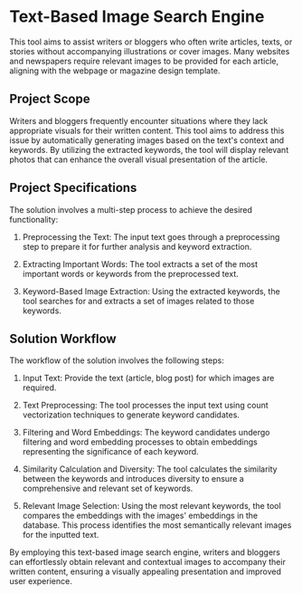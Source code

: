 # Text-Based Image Search Engine

This tool aims to assist writers or bloggers who often write articles, texts, or stories without accompanying illustrations or cover images. Many websites and newspapers require relevant images to be provided for each article, aligning with the webpage or magazine design template.

## Project Scope

Writers and bloggers frequently encounter situations where they lack appropriate visuals for their written content. This tool aims to address this issue by automatically generating images based on the text's context and keywords. By utilizing the extracted keywords, the tool will display relevant photos that can enhance the overall visual presentation of the article.

## Project Specifications

The solution involves a multi-step process to achieve the desired functionality:

1. Preprocessing the Text: The input text goes through a preprocessing step to prepare it for further analysis and keyword extraction.

2. Extracting Important Words: The tool extracts a set of the most important words or keywords from the preprocessed text.

3. Keyword-Based Image Extraction: Using the extracted keywords, the tool searches for and extracts a set of images related to those keywords.

## Solution Workflow

The workflow of the solution involves the following steps:

1. Input Text: Provide the text (article, blog post) for which images are required.

2. Text Preprocessing: The tool processes the input text using count vectorization techniques to generate keyword candidates.

3. Filtering and Word Embeddings: The keyword candidates undergo filtering and word embedding processes to obtain embeddings representing the significance of each keyword.

4. Similarity Calculation and Diversity: The tool calculates the similarity between the keywords and introduces diversity to ensure a comprehensive and relevant set of keywords.

5. Relevant Image Selection: Using the most relevant keywords, the tool compares the embeddings with the images' embeddings in the database. This process identifies the most semantically relevant images for the inputted text.

By employing this text-based image search engine, writers and bloggers can effortlessly obtain relevant and contextual images to accompany their written content, ensuring a visually appealing presentation and improved user experience.
